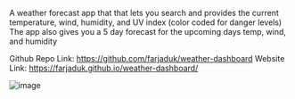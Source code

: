 A weather forecast app that that lets you search and provides the current temperature, wind, humidity, and UV index (color coded for danger levels)
The app also gives you a 5 day forecast for the upcoming days temp, wind, and humidity


Github Repo Link: https://github.com/farjaduk/weather-dashboard
Website Link: https://farjaduk.github.io/weather-dashboard/

![image](https://user-images.githubusercontent.com/91982413/144212431-e2f6db32-092b-46e7-94d5-45a1b663f544.png)

